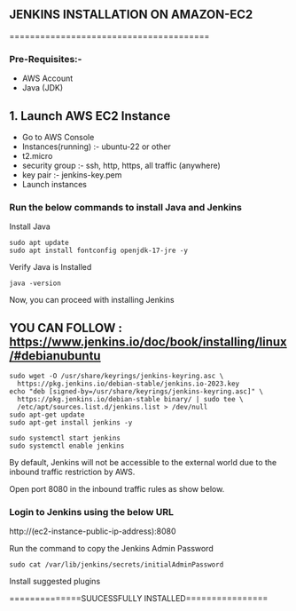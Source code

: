 ## JENKINS INSTALLATION ON AMAZON-EC2
=======================================

### Pre-Requisites:-
 - AWS Account
 - Java (JDK)

## 1. Launch AWS EC2 Instance

- Go to AWS Console
- Instances(running) :- ubuntu-22 or other
- t2.micro
- security group :- ssh, http, https, all traffic (anywhere)
- key pair :- jenkins-key.pem
- Launch instances


### Run the below commands to install Java and Jenkins

Install Java

```
sudo apt update
sudo apt install fontconfig openjdk-17-jre -y
```

Verify Java is Installed

```
java -version
```

Now, you can proceed with installing Jenkins
## YOU CAN FOLLOW : https://www.jenkins.io/doc/book/installing/linux/#debianubuntu

```
sudo wget -O /usr/share/keyrings/jenkins-keyring.asc \
  https://pkg.jenkins.io/debian-stable/jenkins.io-2023.key
echo "deb [signed-by=/usr/share/keyrings/jenkins-keyring.asc]" \
  https://pkg.jenkins.io/debian-stable binary/ | sudo tee \
  /etc/apt/sources.list.d/jenkins.list > /dev/null
sudo apt-get update
sudo apt-get install jenkins -y
```



```
sudo systemctl start jenkins
sudo systemctl enable jenkins
```



By default, Jenkins will not be accessible to the external world due to the inbound traffic restriction by AWS. 

Open port 8080 in the inbound traffic rules as show below.


### Login to Jenkins using the below URL


http://(ec2-instance-public-ip-address):8080 

 
Run the command to copy the Jenkins Admin Password

```
sudo cat /var/lib/jenkins/secrets/initialAdminPassword
```

Install suggested plugins



==============SUUCESSFULLY INSTALLED================




